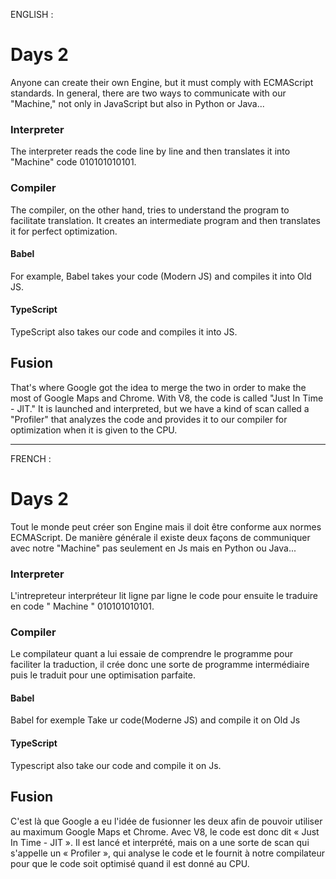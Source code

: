 
ENGLISH : 

# Days 2
Anyone can create their own Engine, but it must comply with ECMAScript standards.
In general, there are two ways to communicate with our "Machine," not only in JavaScript but also in Python or Java...

### Interpreter
The interpreter reads the code line by line and then translates it into "Machine" code 010101010101.

### Compiler
The compiler, on the other hand, tries to understand the program to facilitate translation. It creates an intermediate program and then translates it for perfect optimization.

#### Babel
For example, Babel takes your code (Modern JS) and compiles it into Old JS.

#### TypeScript
TypeScript also takes our code and compiles it into JS.

## Fusion
That's where Google got the idea to merge the two in order to make the most of Google Maps and Chrome. With V8, the code is called "Just In Time - JIT." It is launched and interpreted, but we have a kind of scan called a "Profiler" that analyzes the code and provides it to our compiler for optimization when it is given to the CPU.

-------------------------------------------

FRENCH :

# Days 2
Tout le monde peut créer son Engine mais il doit être conforme aux normes ECMAScript.
De manière générale il existe deux façons de communiquer avec notre "Machine" pas seulement en Js mais en Python ou Java...

### Interpreter
L'intrepreteur interpréteur lit ligne par ligne le code pour ensuite le traduire en code " Machine " 010101010101.

### Compiler
Le compilateur quant a lui essaie de comprendre le programme pour faciliter la traduction, il crée donc une sorte de programme intermédiaire puis le traduit pour une optimisation parfaite.

#### Babel
Babel for exemple Take ur code(Moderne JS) and compile it on Old Js  

#### TypeScript
Typescript also take our code and compile it on Js.

## Fusion
C'est là que Google a eu l'idée de fusionner les deux afin de pouvoir utiliser au maximum Google Maps et Chrome. Avec V8, le code est donc dit « Just In Time - JIT ». Il est lancé et interprété, mais on a une sorte de scan qui s'appelle un « Profiler », qui analyse le code et le fournit à notre compilateur pour que le code soit optimisé quand il est donné au CPU.

